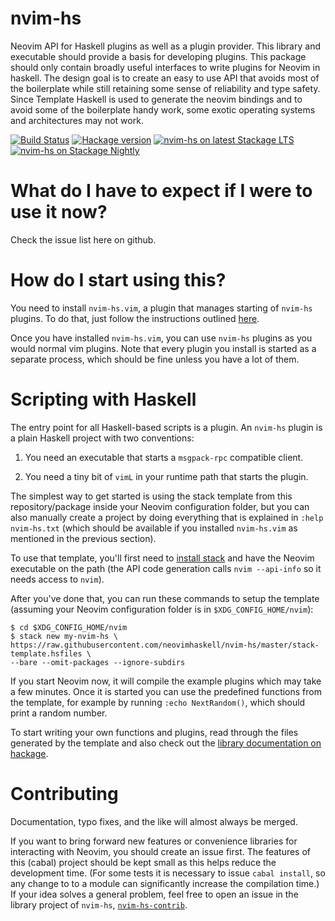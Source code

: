 # nvim-hs

Neovim API for Haskell plugins as well as a plugin provider.
This library and executable should provide a basis for developing
plugins. This package should only contain broadly useful interfaces
to write plugins for Neovim in haskell. The design goal is to create
an easy to use API that avoids most of the boilerplate while still retaining
some sense of reliability and type safety. Since Template Haskell is used
to generate the neovim bindings and to avoid some of the boilerplate
handy work, some exotic operating systems and architectures may not work.

[![Build Status](https://travis-ci.org/neovimhaskell/nvim-hs.svg?branch=master)](https://travis-ci.org/neovimhaskell/nvim-hs)
[![Hackage version](https://img.shields.io/hackage/v/nvim-hs.svg?style=flat)](https://hackage.haskell.org/package/nvim-hs)
[![nvim-hs on latest Stackage LTS](http://stackage.org/package/nvim-hs/badge/lts)](http://stackage.org/lts/package/nvim-hs)
[![nvim-hs on Stackage Nightly](http://stackage.org/package/nvim-hs/badge/nightly)](http://stackage.org/nightly/package/nvim-hs)

# What do I have to expect if I were to use it now?

Check the issue list here on github.

# How do I start using this?

You need to install `nvim-hs.vim`, a plugin that manages starting of `nvim-hs` plugins.
To do that, just follow the instructions outlined [here](https://github.com/neovimhaskell/nvim-hs.vim).

Once you have installed `nvim-hs.vim`, you can use `nvim-hs` plugins as you would
normal vim plugins. Note that every plugin you install is started as a separate process,
which should be fine unless you have a lot of them.

# Scripting with Haskell

The entry point for all Haskell-based scripts is a plugin.
An `nvim-hs` plugin is a plain Haskell project with two conventions:

1. You need an executable that starts a `msgpack-rpc` compatible client.

2. You need a tiny bit of `vimL` in your runtime path that starts the plugin.

The simplest way to get started is using the stack template from this
repository/package inside your Neovim configuration folder, but you can also
manually create a project by doing everything that is explained in `:help nvim-hs.txt` 
(which should be available if you installed `nvim-hs.vim` as mentioned in the previous section).

To use that template, you'll first need to [install stack](https://docs.haskellstack.org/en/stable/README/)
and have the Neovim executable on the path (the API code generation calls `nvim --api-info` so it needs access to `nvim`).

After you've done that, you can run these commands to setup the template (assuming your Neovim configuration folder
is in `$XDG_CONFIG_HOME/nvim`):

```
$ cd $XDG_CONFIG_HOME/nvim
$ stack new my-nvim-hs \
https://raw.githubusercontent.com/neovimhaskell/nvim-hs/master/stack-template.hsfiles \
--bare --omit-packages --ignore-subdirs
```

If you start Neovim now, it will compile the example plugins which may take a
few minutes. Once it is started you can use the predefined functions from the
template, for example by running `:echo NextRandom()`, which should print a random number.

To start writing your own functions and plugins, read through the files
generated by the template and also check out the
[library documentation on hackage](http://hackage.haskell.org/package/nvim-hs).

# Contributing

Documentation, typo fixes, and the like will almost always be merged.

If you want to bring forward new features or convenience libraries
for interacting with Neovim, you should create an issue first. The features
of this (cabal) project should be kept small as this helps
reduce the development time. (For some tests it is
necessary to issue `cabal install`, so any change to to a module can
significantly increase the compilation time.)
If your idea solves a general problem, feel free to open an issue in the
library project of `nvim-hs`, 
[`nvim-hs-contrib`](https://github.com/neovimhaskell/nvim-hs-contrib).

